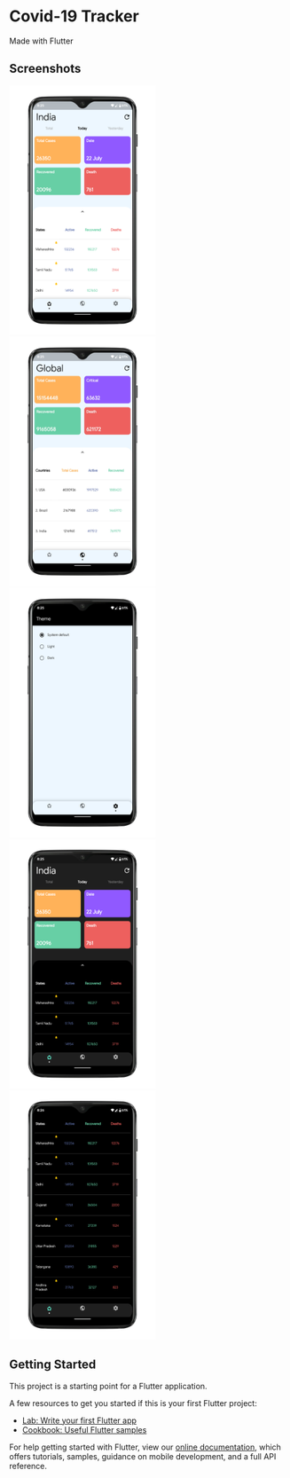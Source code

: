 # Covid-19 Tracker

Made with Flutter

## Screenshots
<img src="screenshots/home.png" height="450" width="auto">
<img src="screenshots/global.png" height="450" width="auto">
<img src="screenshots/themes.png" height="450" width="auto"> 
<img src="screenshots/home_dark.png" height="450" width="auto">
<img src="screenshots/states.png" height="450" width="auto">


## Getting Started

This project is a starting point for a Flutter application.

A few resources to get you started if this is your first Flutter project:

- [Lab: Write your first Flutter app](https://flutter.dev/docs/get-started/codelab)
- [Cookbook: Useful Flutter samples](https://flutter.dev/docs/cookbook)

For help getting started with Flutter, view our
[online documentation](https://flutter.dev/docs), which offers tutorials,
samples, guidance on mobile development, and a full API reference.
